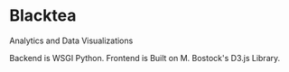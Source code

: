 Blacktea
========

Analytics and Data Visualizations

Backend is WSGI Python. Frontend is Built on M. Bostock's D3.js Library.

